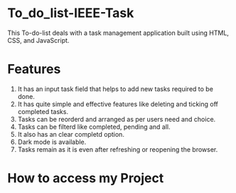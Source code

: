 # To_do_list-IEEE-Task
This To-do-list deals with a task management application built using HTML, CSS, and JavaScript.
# Features
1. It has an input task field that helps to add new tasks required to be done.
2. It has quite simple and effective features like deleting and ticking off completed tasks.
3. Tasks can be reorderd and arranged as per users need and choice.
4. Tasks can be filterd like completed, pending and all.
5. It also has an clear completd option.
6. Dark mode is available.
7. Tasks remain as it is even after refreshing or reopening the browser.
# How to access my Project
